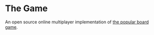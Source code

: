 # The Game

An open source online multiplayer implementation of [the popular board game](https://boardgamegeek.com/boardgame/173090/game).